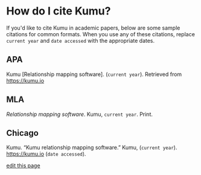 # How do I cite Kumu?

If you'd like to cite Kumu in academic papers, below are some sample citations for common formats. When you use any of these citations, replace `current year` and `date accessed` with the appropriate dates.

## APA

Kumu [Relationship mapping software]. (`current year`). Retrieved from https://kumu.io


## MLA

_Relationship mapping software_. Kumu, `current year`. Print.


## Chicago

Kumu. “Kumu relationship mapping software.” Kumu, (`current year`). https://kumu.io (`date accessed`).


<span class="edit-link"><a href="https://github.com/kumu/docs/blob/master/faq/how-do-i-cite-kumu.md" target="_blank"><i class="fa fa-github"></i> edit this page</a></span>
